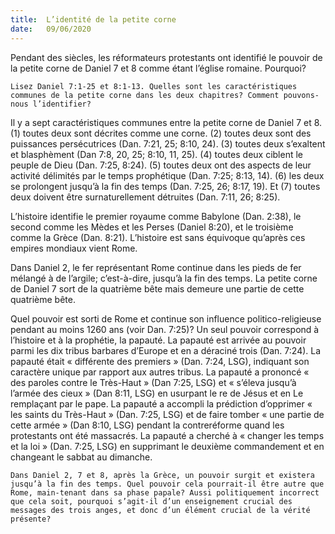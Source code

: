 ```yaml
---
title:  L’identité de la petite corne
date:   09/06/2020
---
```


Pendant des siècles, les réformateurs protestants ont identifié le pouvoir de la petite corne de Daniel 7 et 8 comme étant l’église romaine. Pourquoi?

`Lisez Daniel 7:1-25 et 8:1-13. Quelles sont les caractéristiques communes de la petite corne dans les deux chapitres? Comment pouvons-nous l’identifier?`

Il y a sept caractéristiques communes entre la petite corne de Daniel 7 et 8. (1) toutes deux sont décrites comme une corne. (2) toutes deux sont des puissances persécutrices (Dan. 7:21, 25; 8:10, 24). (3) toutes deux s’exaltent et blasphèment (Dan 7:8, 20, 25; 8:10, 11, 25). (4) toutes deux ciblent le peuple de Dieu (Dan. 7:25, 8:24). (5) toutes deux ont des aspects de leur activité délimités par le temps prophétique (Dan. 7:25; 8:13, 14). (6) les deux se prolongent jusqu’à la fin des temps (Dan. 7:25, 26; 8:17, 19). Et (7) toutes deux doivent être surnaturellement détruites (Dan. 7:11, 26; 8:25).

L’histoire identifie le premier royaume comme Babylone (Dan. 2:38), le second comme les Mèdes et les Perses (Daniel 8:20), et le troisième comme la Grèce (Dan. 8:21).  L’histoire est sans équivoque qu’après ces empires mondiaux vient Rome.

Dans Daniel 2, le fer représentant Rome continue dans les pieds de fer mélangé à de l’argile; c’est-à-dire, jusqu’à la fin des temps. La petite corne de Daniel 7 sort de la quatrième bête mais demeure une partie de cette quatrième bête.

Quel pouvoir est sorti de Rome et continue son influence politico-religieuse pendant au moins 1260 ans (voir Dan. 7:25)? Un seul pouvoir correspond à l’histoire et à la prophétie, la papauté. La papauté est arrivée au pouvoir parmi les dix tribus barbares d’Europe et en a déraciné trois (Dan. 7:24). La papauté était « différente des premiers » (Dan. 7:24, LSG), indiquant son caractère unique par rapport aux autres tribus. La papauté a prononcé « des paroles contre le Très-Haut » (Dan 7:25, LSG) et « s’éleva jusqu’à l’armée des cieux » (Dan 8:11, LSG) en usurpant le re de Jésus et en Le remplaçant par le pape. La papauté a accompli la prédiction d’opprimer « les saints du Très-Haut » (Dan. 7:25, LSG) et de faire tomber « une partie de cette armée » (Dan 8:10, LSG) pendant la contreréforme quand les protestants ont été massacrés. La papauté a cherché à « changer les temps et la loi » (Dan. 7:25, LSG) en supprimant le deuxième commandement et en changeant le sabbat au dimanche.

`Dans Daniel 2, 7 et 8, après la Grèce, un pouvoir surgit et existera jusqu’à la fin des temps. Quel pouvoir cela pourrait-il être autre que Rome, main-tenant dans sa phase papale? Aussi politiquement incorrect que cela soit, pourquoi s’agit-il d’un enseignement crucial des messages des trois anges, et donc d’un élément crucial de la vérité présente?`
